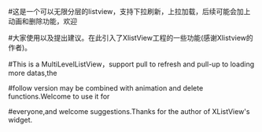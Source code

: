 #这是一个可以无限分层的listview，支持下拉刷新，上拉加载，后续可能会加上动画和删除功能，欢迎

#大家使用以及提出建议。在此引入了XlistView工程的一些功能(感谢Xlistview的作者)。

#This is a MultiLevelListView，support pull to refresh and pull-up to loading more datas,the 

#follow version may be combined with animation and delete functions.Welcome to use it for 

#everyone,and welcome suggestions.Thanks for the author of XListView's widget.
